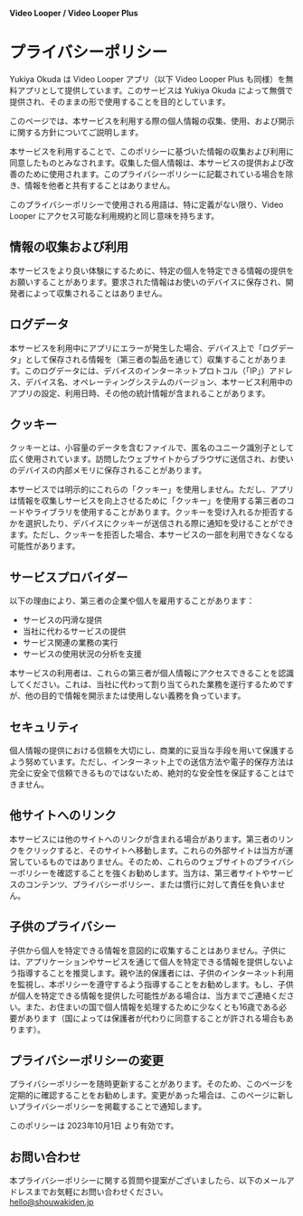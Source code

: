 **Video Looper / Video Looper Plus**

# プライバシーポリシー

Yukiya Okuda は Video Looper アプリ（以下 Video Looper Plus も同様）を無料アプリとして提供しています。このサービスは Yukiya Okuda によって無償で提供され、そのままの形で使用することを目的としています。

このページでは、本サービスを利用する際の個人情報の収集、使用、および開示に関する方針についてご説明します。

本サービスを利用することで、このポリシーに基づいた情報の収集および利用に同意したものとみなされます。収集した個人情報は、本サービスの提供および改善のために使用されます。このプライバシーポリシーに記載されている場合を除き、情報を他者と共有することはありません。

このプライバシーポリシーで使用される用語は、特に定義がない限り、Video Looper にアクセス可能な利用規約と同じ意味を持ちます。

## 情報の収集および利用

本サービスをより良い体験にするために、特定の個人を特定できる情報の提供をお願いすることがあります。要求された情報はお使いのデバイスに保存され、開発者によって収集されることはありません。

## ログデータ

本サービスを利用中にアプリにエラーが発生した場合、デバイス上で「ログデータ」として保存される情報を（第三者の製品を通じて）収集することがあります。このログデータには、デバイスのインターネットプロトコル（「IP」）アドレス、デバイス名、オペレーティングシステムのバージョン、本サービス利用中のアプリの設定、利用日時、その他の統計情報が含まれることがあります。

## クッキー

クッキーとは、小容量のデータを含むファイルで、匿名のユニーク識別子として広く使用されています。訪問したウェブサイトからブラウザに送信され、お使いのデバイスの内部メモリに保存されることがあります。

本サービスでは明示的にこれらの「クッキー」を使用しません。ただし、アプリは情報を収集しサービスを向上させるために「クッキー」を使用する第三者のコードやライブラリを使用することがあります。クッキーを受け入れるか拒否するかを選択したり、デバイスにクッキーが送信される際に通知を受けることができます。ただし、クッキーを拒否した場合、本サービスの一部を利用できなくなる可能性があります。

## サービスプロバイダー

以下の理由により、第三者の企業や個人を雇用することがあります：

- サービスの円滑な提供  
- 当社に代わるサービスの提供  
- サービス関連の業務の実行  
- サービスの使用状況の分析を支援  

本サービスの利用者は、これらの第三者が個人情報にアクセスできることを認識してください。これは、当社に代わって割り当てられた業務を遂行するためですが、他の目的で情報を開示または使用しない義務を負っています。

## セキュリティ

個人情報の提供における信頼を大切にし、商業的に妥当な手段を用いて保護するよう努めています。ただし、インターネット上での送信方法や電子的保存方法は完全に安全で信頼できるものではないため、絶対的な安全性を保証することはできません。

## 他サイトへのリンク

本サービスには他のサイトへのリンクが含まれる場合があります。第三者のリンクをクリックすると、そのサイトへ移動します。これらの外部サイトは当方が運営しているものではありません。そのため、これらのウェブサイトのプライバシーポリシーを確認することを強くお勧めします。当方は、第三者サイトやサービスのコンテンツ、プライバシーポリシー、または慣行に対して責任を負いません。

## 子供のプライバシー

子供から個人を特定できる情報を意図的に収集することはありません。子供には、アプリケーションやサービスを通じて個人を特定できる情報を提供しないよう指導することを推奨します。親や法的保護者には、子供のインターネット利用を監視し、本ポリシーを遵守するよう指導することをお勧めします。もし、子供が個人を特定できる情報を提供した可能性がある場合は、当方までご連絡ください。また、お住まいの国で個人情報を処理するために少なくとも16歳である必要があります（国によっては保護者が代わりに同意することが許される場合もあります）。

## プライバシーポリシーの変更

プライバシーポリシーを随時更新することがあります。そのため、このページを定期的に確認することをお勧めします。変更があった場合は、このページに新しいプライバシーポリシーを掲載することで通知します。

このポリシーは 2023年10月1日 より有効です。

## お問い合わせ

本プライバシーポリシーに関する質問や提案がございましたら、以下のメールアドレスまでお気軽にお問い合わせください。  
hello@shouwakiden.jp
